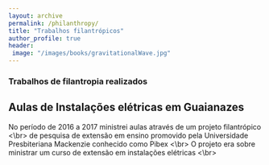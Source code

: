 ```yaml
---
layout: archive
permalink: /philanthropy/
title: "Trabalhos filantrópicos"
author_profile: true
header:
 image: "/images/books/gravitationalWave.jpg"
---
```


### Trabalhos de filantropia realizados
## Aulas de Instalações elétricas em Guaianazes
No período de 2016 a 2017  ministrei aulas através de um projeto filantrópico <\br>
de pesquisa de extensão em ensino promovido pela Universidade Presbiteriana Mackenzie conhecido como Pibex <\br>
O projeto era sobre ministrar um curso de extensão em instalações elétricas <\br>


<img src="{{ site.url }}{{ site.baseurl }}/images/filan (1).jpg" alt="">
<img src="{{ site.url }}{{ site.baseurl }}/images/filan (2).jpg" alt="">
<img src="{{ site.url }}{{ site.baseurl }}/images/filan (3).jpg" alt="">

